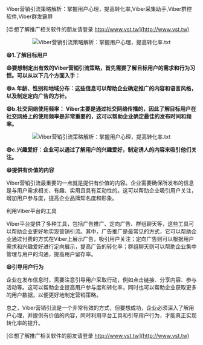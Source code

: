 Viber营销引流策略解析：掌握用户心理，提高转化率,Viber采集助手,Viber群控软件,Viber群发霸屏

[😍想了解推广相关软件的朋友请登录 http://www.vst.tw](http://www.vst.tw)

 <center><img src="https://vst.tw/MP4/tuiguang/png/3.png" alt="Viber营销引流策略解析：掌握用户心理，提高转化率.txt"></center>

**😄1.了解目标用户**

**😄要想制定出有效的Viber营销引流策略，首先需要了解目标用户的需求和行为习惯。可以从以下几个方面入手：**

**😄a.年龄、性别和地域分布：这些信息可以帮助企业确定推广的内容和语言风格，以及制定定向广告的方针。**

**😄b.社交网络使用频率： Viber主要是通过社交网络传播的，因此了解目标用户在社交网络上的使用频率是非常重要的，这可以帮助企业确定最佳的发布时间和频率。**

 <center><img src="https://vst.tw/MP4/tuiguang/png/6.png" alt="Viber营销引流策略解析：掌握用户心理，提高转化率.txt"></center>

**😄c.兴趣爱好：企业可以通过了解用户的兴趣爱好，制定诱人的内容来吸引他们关注。**

**😄提供有价值的内容**

Viber营销引流最重要的一点就是提供有价值的内容。企业需要确保所发布的信息是与用户需求相关、有趣、实用且具有互动性的。这可以帮助企业吸引用户关注，增加用户参与度，提高企业品牌知名度和形象。

利用Viber平台的工具

Viber平台提供了多种工具，包括广告推广、定向广告、群组聊天等，这些工具可以帮助企业更好地实现营销引流。其中，广告推广是最常见的方式，它可以帮助企业通过付费的方式在Viber上展示广告，吸引用户关注；定向广告则可以根据用户需求和兴趣爱好进行定向展示，提高广告的转化率；群组聊天则可以帮助企业集中管理与用户的沟通，提高用户留存率。

**😄引导用户行为**

企业在发布信息时，需要注意引导用户采取行动，例如点击链接、分享内容、参与活动等。这可以帮助企业提高用户参与度和转化率，同时也可以帮助企业获取更多的用户数据，以便更好地制定营销策略。

总之，Viber营销引流是一个非常有效的方式，但要想成功，企业必须深入了解用户心理，并提供有价值的内容，同时利用平台工具和引导用户行为，才能真正实现转化率的提升。

[😍想了解推广相关软件的朋友请登录 http://www.vst.tw](http://www.vst.tw)



